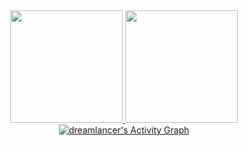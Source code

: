 <div align="center">
  <a href="https://github.com/Backendeng">
  <img height="180em" src="https://github-readme-stats.vercel.app/api?username=Backendeng&show_icons=true&theme=dark&include_all_commits=true&count_private=true"/>
  <img height="180em" src="https://github-readme-stats.vercel.app/api/top-langs/?username=Backendeng&layout=compact&langs_count=10&theme=dark"/>
<!--   <img height="295em"  src="https://activity-graph.herokuapp.com/graph?username=dreamlancer&theme=xcode"/> -->
   <img alt="dreamlancer's Activity Graph" src="https://activity-graph.herokuapp.com/graph?username=Backendeng&bg_color=1c292E&color=a7e729&line=e729c7&point=FFFFFF&hide_border=true" /> 
  </a>
</div>
